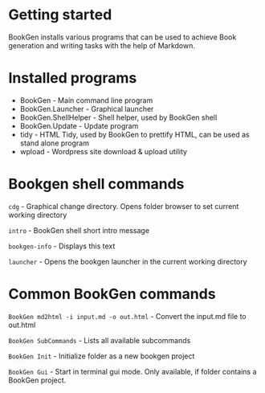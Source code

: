 # Getting started

BookGen installs various programs that can be used to achieve Book generation
and writing tasks with the help of Markdown.

# Installed programs

* BookGen - Main command line program
* BookGen.Launcher - Graphical launcher
* BookGen.ShellHelper - Shell helper, used by BookGen shell
* BookGen.Update - Update program
* tidy - HTML Tidy, used by BookGen to prettify HTML, can be used as stand alone program
* wpload - Wordpress site download & upload utility

# Bookgen shell commands

`cdg` - Graphical change directory. Opens folder browser to set current working directory

`intro` - BookGen shell short intro message

`bookgen-info` - Displays this text

`launcher` - Opens the bookgen launcher in the current working directory

# Common BookGen commands

`BookGen md2html -i input.md -o out.html` - Convert the input.md file to out.html

`BookGen SubCommands` - Lists all available subcommands

`BookGen Init` - Initialize folder as a new bookgen project

`BookGen Gui` - Start in terminal gui mode. Only available, if folder contains a BookGen project.
